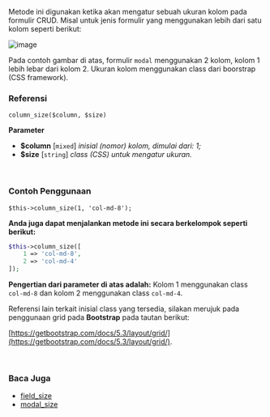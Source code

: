 Metode ini digunakan ketika akan mengatur sebuah ukuran kolom pada formulir CRUD. Misal untuk jenis formulir yang menggunakan lebih dari satu kolom seperti berikut:

![image](https://user-images.githubusercontent.com/10624446/102869707-9f061780-446e-11eb-8baa-25f91a767f90.png)

Pada contoh gambar di atas, formulir `modal` menggunakan 2 kolom, kolom 1 lebih lebar dari kolom 2. Ukuran kolom menggunakan class dari boorstrap (CSS framework).

### Referensi
`column_size($column, $size)`

**Parameter**
* **$column** [`mixed`] *inisial (nomor) kolom, dimulai dari: 1;*
* **$size** [`string`] *class (CSS) untuk mengatur ukuran.*

&nbsp;

### Contoh Penggunaan
`$this->column_size(1, 'col-md-8');`

**Anda juga dapat menjalankan metode ini secara berkelompok seperti berikut:**
```php
$this->column_size([
    1 => 'col-md-8',
    2 => 'col-md-4'
]);
```

**Pengertian dari parameter di atas adalah:**
Kolom 1 menggunakan class `col-md-8` dan kolom 2 menggunakan class `col-md-4`.

Referensi lain terkait inisial class yang tersedia, silakan merujuk pada penggunaan grid pada **Bootstrap** pada tautan berikut:

[https://getbootstrap.com/docs/5.3/layout/grid/](https://getbootstrap.com/docs/5.3/layout/grid/).

&nbsp;

### Baca Juga
* [field_size](./field_size)
* [modal_size](./modal_size)
